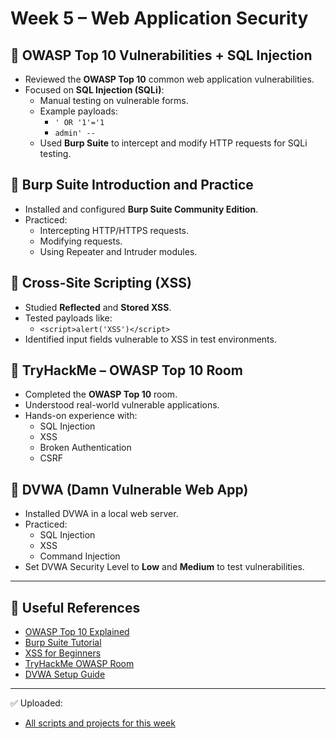 # Week 5 – Web Application Security

## 🔸 OWASP Top 10 Vulnerabilities + SQL Injection
- Reviewed the **OWASP Top 10** common web application vulnerabilities.
- Focused on **SQL Injection (SQLi)**:
  - Manual testing on vulnerable forms.
  - Example payloads:
    - `' OR '1'='1`
    - `admin' --`
  - Used **Burp Suite** to intercept and modify HTTP requests for SQLi testing.

## 🔸 Burp Suite Introduction and Practice
- Installed and configured **Burp Suite Community Edition**.
- Practiced:
  - Intercepting HTTP/HTTPS requests.
  - Modifying requests.
  - Using Repeater and Intruder modules.

## 🔸 Cross-Site Scripting (XSS)
- Studied **Reflected** and **Stored XSS**.
- Tested payloads like:
  - `<script>alert('XSS')</script>`
- Identified input fields vulnerable to XSS in test environments.

## 🔸 TryHackMe – OWASP Top 10 Room
- Completed the **OWASP Top 10** room.
- Understood real-world vulnerable applications.
- Hands-on experience with:
  - SQL Injection
  - XSS
  - Broken Authentication
  - CSRF

## 🔸 DVWA (Damn Vulnerable Web App)
- Installed DVWA in a local web server.
- Practiced:
  - SQL Injection
  - XSS
  - Command Injection
- Set DVWA Security Level to **Low** and **Medium** to test vulnerabilities.

---

## 🔗 Useful References
- [OWASP Top 10 Explained](https://owasp.org/www-project-top-ten/)
- [Burp Suite Tutorial](https://portswigger.net/burp/documentation)
- [XSS for Beginners](https://portswigger.net/web-security/cross-site-scripting)
- [TryHackMe OWASP Room](https://tryhackme.com/room/owasptop10)
- [DVWA Setup Guide](http://www.dvwa.co.uk/)

---

✅ Uploaded:
- [All scripts and projects for this week](week%205/)

